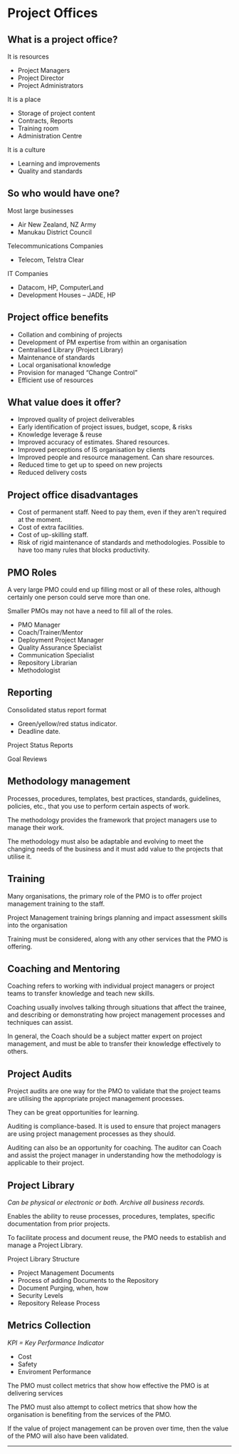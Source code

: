 # Project Offices

## What is a project office?

It is resources
- Project Managers
- Project Director
- Project Administrators

It is a place
- Storage of project content
- Contracts, Reports
- Training room
- Administration Centre

It is a culture
- Learning and improvements
- Quality and standards

## So who would have one?

Most large businesses
- Air New Zealand, NZ Army
- Manukau District Council

Telecommunications Companies
- Telecom, Telstra Clear

IT Companies
- Datacom, HP, ComputerLand
- Development Houses – JADE, HP

## Project office benefits

- Collation and combining of projects
- Development of PM expertise from within an organisation
- Centralised Library (Project Library)
- Maintenance of standards
- Local organisational knowledge
- Provision for managed “Change Control”
- Efficient use of resources

## What value does it offer?

- Improved quality of project deliverables
- Early identification of project issues, budget, scope, & risks
- Knowledge leverage & reuse
- Improved accuracy of estimates. Shared resources.
- Improved perceptions of IS organisation by clients
- Improved people and resource management. Can share resources.
- Reduced time to get up to speed on new projects
- Reduced delivery costs

## Project office disadvantages

- Cost of permanent staff. Need to pay them, even if they aren't required at
  the moment.
- Cost of extra facilities.
- Cost of up-skilling staff.
- Risk of rigid maintenance of standards and methodologies. Possible to
  have too many rules that blocks productivity.

## PMO Roles

A very large PMO could end up filling most or all of these roles, although
certainly one person could serve more than one.

Smaller PMOs may not have a need to fill all of the roles.

- PMO Manager
- Coach/Trainer/Mentor
- Deployment Project Manager
- Quality Assurance Specialist
- Communication Specialist 
- Repository Librarian
- Methodologist

## Reporting

Consolidated status report format

- Green/yellow/red status indicator.
- Deadline date.

Project Status Reports 

Goal Reviews

## Methodology management

Processes, procedures, templates, best practices, standards, guidelines, policies, etc., that you use to perform certain aspects of work. 

The methodology provides the framework that project managers use to manage their work. 

The methodology must also be adaptable and evolving to meet the changing needs of the business and it must add value to the projects that utilise it. 

## Training

Many organisations, the primary role of the PMO is to offer project management training to the staff. 

Project Management training brings planning and impact assessment skills into the organisation

Training must be considered, along with any other services that the PMO is offering. 

## Coaching and Mentoring

Coaching refers to working with individual project managers or project teams to transfer knowledge and teach new skills. 

Coaching usually involves talking through situations that affect the trainee, and describing or demonstrating how project management processes and techniques can assist.

In general, the Coach should be a subject matter expert on project management, and must be able to transfer their knowledge effectively to others. 

## Project Audits

Project audits are one way for the PMO to validate that the project teams are utilising the appropriate project management processes. 

They can be great opportunities for learning. 

Auditing is compliance-based. It is used to ensure that project managers are using project management processes as they should. 

Auditing can also be an opportunity for coaching. The auditor can  Coach and assist the project manager in understanding how the methodology is applicable to their project. 

## Project Library

_Can be physical or electronic or both.  Archive all business records._

Enables the ability to reuse processes, procedures, templates,  specific documentation from prior projects. 

To facilitate process and document reuse, the PMO needs to establish and manage a Project Library. 

Project Library Structure
- Project Management Documents
- Process of adding Documents to the Repository
- Document Purging, when, how
- Security Levels
- Repository Release Process

## Metrics Collection

_KPI = Key Performance Indicator_

- Cost
- Safety
- Enviroment Performance

The PMO must collect metrics that show how effective the PMO is at delivering services

The PMO must also attempt to collect metrics that show how the organisation is benefiting from the services of the PMO. 

If the value of project management can be proven over time, then the value of the PMO will also have been validated.  

------------------------------------------------------------------------------


